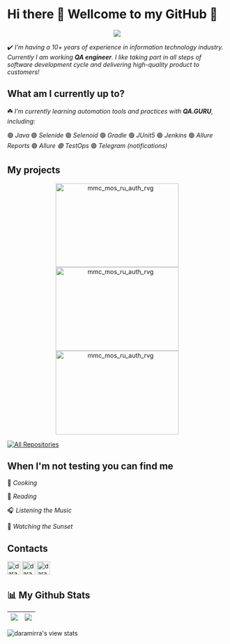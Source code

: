 # Hi there :herb: Wellcome to my GitHub :purple_heart:
<p align="center">
  <img src="https://readme-typing-svg.herokuapp.com?color=9152C0&size=30&center=true&vCenter=true&lines=Daria+Lapshinova;QA+engineer" />
</p>

:heavy_check_mark: *I’m having a 10+ years of experience in information technology industry. Currently I am working **QA engineer**. I like taking part in all steps of software development cycle and delivering high-quality product to customers!*

## What am I currently up to?
:shamrock:  *I’m currently learning automation tools and practices with **QA.GURU**, including:*

:green_circle: *Java* :purple_circle: *Selenide* :green_circle: *Selenoid* :purple_circle: *Gradle* :green_circle: *JUnit5* :purple_circle: *Jenkins* :green_circle: *Allure Reports* :purple_circle: *Allure :green_circle: TestOps* :purple_circle: *Telegram (notifications)*

## My projects
<p align="center">
  <a href="https://github.com/daramirra/mmc_mos_ru_auth_rvg"><img width="282" src="https://denvercoder1-github-readme-stats.vercel.app/api/pin/?username=daramirra&repo=mmc_mos_ru_auth_rvg&theme=buefy&border_color=9152C0&title_color=9152C0&text_color=20793B&icon_color=9152C0&show_icons=false" alt="mmc_mos_ru_auth_rvg"  height="192px" ></a> 
    <a href="https://github.com/daramirra/mmc_mos_ru_auth_rvg"><img width="282" src="https://denvercoder1-github-readme-stats.vercel.app/api/pin/?username=daramirra&repo=mmc_mos_ru_auth_rvg&theme=buefy&border_color=9152C0&title_color=9152C0&text_color=20793B&icon_color=9152C0&show_icons=false" alt="mmc_mos_ru_auth_rvg"  height="192px" ></a>
    <a href="https://github.com/daramirra/mmc_mos_ru_auth_rvg"><img width="282" src="https://denvercoder1-github-readme-stats.vercel.app/api/pin/?username=daramirra&repo=mmc_mos_ru_auth_rvg&theme=buefy&border_color=9152C0&title_color=9152C0&text_color=20793B&icon_color=9152C0&show_icons=false" alt="mmc_mos_ru_auth_rvg"  height="192px" ></a>
</p>
<p align="left">
  <a href="https://github.com/daramirra?tab=repositories&sort=stargazers"><img alt="All Repositories" title="All Repositories" src="https://custom-icon-badges.herokuapp.com/badge/-All%20Repos-20793B?style=for-the-badge&logoColor=white&logo=repo"/></a>
</p>

## When I'm not testing you can find me
:mushroom: *Cooking*

:open_book: *Reading*

:headphones: *Listening the Music*

:purple_heart: *Watching the Sunset*

## Contacts
[<img title="Github" alt="daramirra | Github" width="30px" src="https://github.githubassets.com/favicons/favicon.svg">](https://github.com/daramirra)
[<img title="Telegram" alt="daramirra | Telegram" width="30px" src="https://telegram.org/favicon.ico">](https://t.me/daramirra) 
[<img title="Instagram" alt="daramirra | Instagram" width="30px" src="https://www.instagram.com/static/images/ico/favicon-192.png/68d99ba29cc8.png">](https://www.instagram.com/daramira)

## :bar_chart: My Github Stats
| <a href="https://github.com/daramirra/github-readme-stats"><img align="center" src="https://github-readme-stats.vercel.app/api?username=daramirra&show_icons=true&icon_color=1CC074&include_all_commits=true&theme=buefy&hide_border=true"/></a> | <a href="https://github.com/daramirra/github-readme-stats"><img align="center" src="https://github-readme-stats.vercel.app/api/top-langs/?username=daramirra&layout=compact&theme=buefy&hide_border=true" /></a> |
| ------------- | ------------- |
![daramirra's view stats](https://komarev.com/ghpvc/?username=daramirra&style=flat-square&color=9152C0)

<!--
- ⚡ Fun fact: ...
![daramirra's view stats](https://komarev.com/ghpvc/?username=daramirra-gh&color=blueviolet&style=flat)
<p align="center"> 
    <a href="https://github.com/daramirra?tab=repositories&sort=stargazers">
    <img alt="total stars" title="Total stars on GitHub" src="https://custom-icon-badges.herokuapp.com/badge/dynamic/json?logo=star&color=55960c&labelColor=488207&label=Stars&style=for-the-badge&query=%24.stars&url=https://api.github-star-counter.workers.dev/user/daramirra"/></a>
  <a href="https://github.com/daramirra/">
    <img alt="views" title="GitHub profile views" src="https://viewcountxero.000webhostapp.com/"/></a>
<a href="https://github.com/daramirra?tab=followers">
    <img alt="followers" title="Follow me on Github" src="https://custom-icon-badges.herokuapp.com/github/followers/daramirra?color=236ad3&labelColor=1155ba&style=for-the-badge&logo=person-add&label=Follow&logoColor=white"/></a>
</p>
-->
